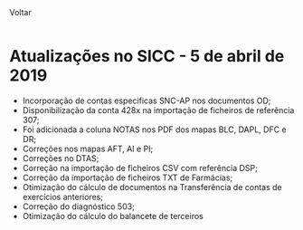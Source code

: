 <div style="width:100%; height:30px"><span onclick="loadMdDoc('atualizacoes', ['btnMenu'],'', null)" class="voltar">Voltar</span></div>

# Atualizações no SICC - 5 de abril de 2019

- Incorporação de contas especificas SNC-AP nos documentos OD;
- Disponibilização da conta 428x na importação de ficheiros de referência 307;
- Foi adicionada a coluna NOTAS nos PDF dos mapas BLC, DAPL, DFC e DR;
- Correções nos mapas AFT, AI e PI;
- Correções no DTAS;
- Correção na importação de ficheiros CSV com referência DSP;
- Correção da importação de ficheiros TXT de Farmácias;
- Otimização do cálculo de documentos na Transferência de contas de exercícios anteriores;
- Correção do diagnóstico 503;
- Otimização do cálculo do balancete de terceiros
